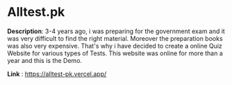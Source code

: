 # Alltest.pk

**Description**: 3-4 years ago, i was preparing for the government exam and it was very difficult to find the right material. Moreover the preparation books was also very expensive. That's why i have decided to create a online Quiz Website for various types of Tests. This website was online for more than a year and this is the Demo.

**Link** : https://alltest-pk.vercel.app/
